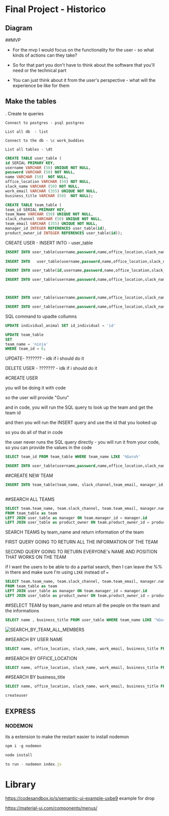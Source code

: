 # Final Project - Historico



## Diagram



##MVP

- For the mvp I would focus on the functionality for the user - so what kinds of actions can they take?

- So for that part you don't have to think about the software that you'll need or the technical part

- You can just think about it from the user's perspective - what will the experience be like for them



## Make the tables

.  Create te queries 

```
Connect to postgres - psql postgres
```

```
List all db  - list 
```

```
Connect to the db - \c work_buddies
```

```
List all tables - \dt
```



```sql
CREATE TABLE user_table ( 
id SERIAL PRIMARY KEY, 
username VARCHAR (50) UNIQUE NOT NULL, 
password VARCHAR (50) NOT NULL,
name VARCHAR (50)  NOT NULL, 
office_location VARCHAR (50) NOT NULL, 
slack_name VARCHAR (50) NOT NULL, 
work_email VARCHAR (355) UNIQUE NOT NULL, 
business_title VARCHAR (50)  NOT NULL);
```



```sql
CREATE TABLE team_table (
team_id SERIAL PRIMARY KEY, 
team_Name VARCHAR (50) UNIQUE NOT NULL, 
slack_channel VARCHAR (50) UNIQUE NOT NULL, 
team_email VARCHAR (355) UNIQUE NOT NULL,  
manager_id INTEGER REFERENCES user_table(id), 
product_owner_id INTEGER REFERENCES user_table(id));
```



CREATE USER - INSERT INTO - user_table

```sql
INSERT INTO user_table(username,password,name,office_location,slack_name,work_email,business_title) VALUES('naty', 321456,'Nathalia','San Francisco', 'Nathalia', 'araujo.nathalia03@gmail.com', 'Software Engineer');
  
INSERT INTO   user_table(username,password,name,office_location,slack_name,work_email,business_title) VALUES('nina', 43215678,'Nina Policastro','Brazil', 'Nina Policastro', 'ninapolicatro@gmail.com', 'Manager');

INSERT INTO user_table(id,username,password,name,office_location,slack_name,work_email,business_title) VALUES( 3,'freddy', 01010101,'Freddy Cervantes','Mexico', 'Freddy Cervantes', 'freddycervantes@gmail.com', 'Product Owner');

INSERT INTO user_table(username,password,name,office_location,slack_name,work_email,business_title) VALUES( 'Flavia', 01010232,'Flavia','Spain', 'Flavia Deplachet', 'flavia@gmail.com', 'Manager');



INSERT INTO user_table(username,password,name,office_location,slack_name,work_email,business_title) VALUES('bia', 32145678,'Beatriz Guerra','Texas', 'Bia', 'bia@gmail.com', 'Software Engineer');

INSERT INTO user_table(username,password,name,office_location,slack_name,work_email,business_title) VALUES( 'maria regina', 01010101,'Maria Regina','Canada', 'Maria Regina', 'mariaregina@gmail.com', 'Software Engineer');
```



SQL command to upadte collumns

```sql
UPDATE individual_animal SET id_individual = 'id'

UPDATE team_table 
SET 
team_name = 'ninja'
WHERE team_id = 6;
```



UPDATE- ??????? - idk if i should do it

DELETE USER - ??????? - idk if i should do it



#CREATE USER



you will be doing it with code

so the user will provide "Guru"

and in code, you will run the SQL query to look up the team and get the team id

and then you will run the INSERT query and use the id that you looked up

so you do all of that in code

the user never runs the SQL query directly - you will run it from your code, so you can provide the values in the code

```sql
SELECT team_id FROM team_table WHERE team_name LIKE '%Guru%'

INSERT INTO user_table(username,password,name,office_location,slack_name,work_email,business_title, team_id) VALUES('romulo', 240304,'Romulo Araujo','China', 'romulo', 'romulo_araujo@gmail.com', 'Software Engineer',team_id);
```





##CREATE NEW TEAM

```sql
INSERT INTO team_table(team_name, slack_channel,team_email, manager_id, product_owner_id) VALUES(' Sale Gurus', '#gurus_team', 'sales_gurus@gmail.com' , 2,3 );
  
```

##SEARCH ALL TEAMS

```sql
SELECT team.team_name, team.slack_channel, team.team_email, manager.name as manager_name, product_owner.name as product_owner_name
FROM team_table as team
LEFT JOIN user_table as manager ON team.manager_id = manager.id
LEFT JOIN user_table as product_owner ON team.product_owner_id = product_owner.id;
```



SEARCH TEAMS by team_name and return information of the team

FIRST QUERY GOING TO RETURN ALL THE INFORMATION OF THE TEAM 

SECOND QUERY GOING TO RETURN EVERYONE's NAME AND POSITION THAT WORKS ON THE TEAM

if I want the users to be able to do a partial search, then I can leave the %% in there and make sure I'm using `LIKE` instead of `=`

````sql
SELECT team.team_name, team.slack_channel, team.team_email, manager.name as manager_name, product_owner.name as product_owner_name
FROM team_table as team
LEFT JOIN user_table as manager ON team.manager_id = manager.id
LEFT JOIN user_table as product_owner ON team.product_owner_id = product_owner.id WHERE team.team_name LIKE '%Guru%';
````

##SELECT TEAM by team_name and return all the people on the team and the informations

```sql
SELECT name , business_title FROM user_table WHERE team_name LIKE '%Guru%';
```

![SEARCH_BY_TEAM_ALL_MEMBERS](/Users/naty/techtonica/techtonica-projects/FINAL_PROJECT/table_photos/SEARCH_BY_TEAM_ALL_MEMBERS.png)



##SEARCH BY   USER NAME

```sql
SELECT name, office_location, slack_name, work_email, business_title FROM user_table WHERE name LIKE '%Nina%';
```



##SEARCH BY OFFICE_LOCATION

```sql
SELECT name, office_location, slack_name, work_email, business_title FROM user_table WHERE office_location LIKE '%San%';
```



##SEARCH BY business_title

```sql
SELECT name, office_location, slack_name, work_email, business_title FROM user_table WHERE business_title LIKE '%Software Engineer%';
```





```sql
createuser

```





## EXPRESS

### NODEMON

its a extension to make the restart easier to install nodemon

```javascript
npm i -g nodemon
```

```javascript
node install
```

```javascript
to run - nodemon index.js
```



# Library

https://codesandbox.io/s/semantic-ui-example-uxbe9 example for drop

https://material-ui.com/components/menus/